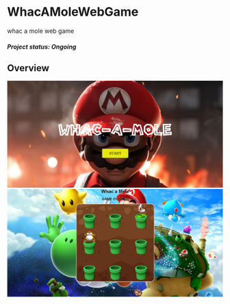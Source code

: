 # WhacAMoleWebGame
whac a mole web game

##### Project status: Ongoing

## Overview

<img src="startPageOverview.png" width="600px" alt="start game screen">
<img src="gameScreenOverview.png" width="600px" alt="in game screen">
